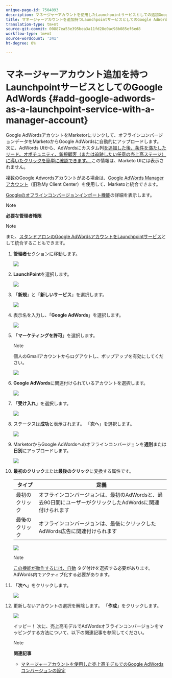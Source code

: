 ```yaml
---
unique-page-id: 7504893
description: マネージャーアカウントを使用したLaunchpointサービスとしての追加Google AdWords - Marketto Docs — 製品ドキュメント
title: マネージャーアカウントを追加持つLaunchpointサービスとしてのGoogle AdWords
translation-type: tm+mt
source-git-commit: 00887ea53e395bea3a11fd28e0ac98b085ef6ed8
workflow-type: tm+mt
source-wordcount: '341'
ht-degree: 0%

---
```



# マネージャーアカウント追加を持つLaunchpointサービスとしてのGoogle AdWords {#add-google-adwords-as-a-launchpoint-service-with-a-manager-account}

Google AdWordsアカウントをMarketorにリンクして、オフラインコンバージョンデータをMarketoからGoogle AdWordsに自動的にアップロードします。 次に、AdWords UIから、AdWordsにカスタム列[を追加した後、条件を満たしたリード、オポチュニティ、新規顧客（または追跡したい任意の売上高ステージ）に導いたクリックを簡単に確認できます。 ](https://support.google.com/adwords/answer/3073556)この情報は、Marketo UIには表示されません。

複数のGoogle Adwordsアカウントがある場合は、[Google AdWords Managerアカウント](https://www.google.com/adwords/manager-accounts/)（旧称My Client Center）を使用して、Marketoと統合できます。

[Googleのオフラインコンバージョンインポート機能](https://support.google.com/adwords/answer/2998031?hl=en)の詳細を表示します。

>[!NOTE]
>
>**必要な管理者権限**

>[!NOTE]
>
>また、[スタンドアロンのGoogle AdWordsアカウントをLaunchpointサービス](add-google-adwords-as-a-launchpoint-service.md)として統合することもできます。

1. **管理者**&#x200B;セクションに移動します。

   ![](assets/login-admin-1.png)

1. **LaunchPoint**&#x200B;を選択します。

   ![](assets/image2014-12-5-14-3a35-3a27.png)

1. 「**新規**」と「**新しいサービス**」を選択します。

   ![](assets/image2015-2-23-14-3a54-3a50.png)

1. 表示名を入力し、「**Google AdWords**」を選択します。

   ![](assets/new-service-google-1.png)

1. 「**マーケティングを許可**」を選択します。

   >[!NOTE]
   >
   >個人のGmailアカウントからログアウトし、ポップアップを有効にしてください。

   ![](assets/image2015-2-26-20-3a54-3a1.png)

1. **Google AdWords**&#x200B;に関連付けられているアカウントを選択します。

   ![](assets/image2015-2-23-15-3a31-3a16.png)

1. 「**受け入れ**」を選択します。

   ![](assets/image2015-2-23-16-3a32-3a45.png)

1. ステータスは&#x200B;**成功**&#x200B;と表示されます。 「**次へ**」を選択します。

   ![](assets/image2015-2-26-20-3a55-3a21.png)

1. MarketorからGoogle AdWordsへのオフラインコンバージョンを**週別**または&#x200B;**日別**&#x200B;にアップロードします。

   ![](assets/image2015-3-27-14-3a7-3a45.png)

1. **最初のクリック**&#x200B;または&#x200B;**最後のクリック**&#x200B;に変換する属性です。

   | タイプ | 定義 |
   |---|---|
   | 最初のクリック | オフラインコンバージョンは、最初のAdWordsと、過去90日間にユーザーがクリックしたAdWordsに関連付けられます |
   | 最後のクリック | オフラインコンバージョンは、最後にクリックしたAdWords広告に関連付けられます |

   ![](assets/image2015-3-27-14-3a10-3a46.png)

   >[!NOTE]
   >
   >[この機能が動作するには、自動](https://support.google.com/adwords/answer/1752125?hl=en) タグ付けを選択する必要があります。AdWords内でアクティブ化する必要があります。

1. 「**次へ**」をクリックします。

   ![](assets/image2015-3-27-14-3a11-3a31.png)

1. 更新しないアカウントの選択を解除します。 「**作成**」をクリックします。

   ![](assets/image2015-3-27-14-3a12-3a51.png)

   イッピー！ 次に、売上高モデルでAdWordsオフラインコンバージョンをマッピングする方法について、以下の関連記事を参照してください。

   >[!NOTE]
   >
   >**関連記事**
   >
   >    
   >    
   >    * [マネージャーアカウントを使用した売上高モデルでのGoogle AdWordsコンバージョンの設定](../../../product-docs/reporting/revenue-cycle-analytics/revenue-cycle-models/set-google-adwords-conversions-in-the-revenue-model-with-a-manager-account.md)


